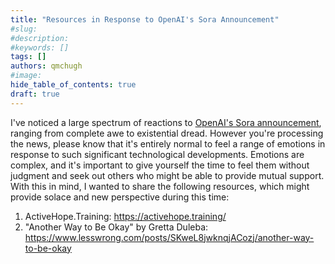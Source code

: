 ```yaml
---
title: "Resources in Response to OpenAI's Sora Announcement"
#slug:
#description:
#keywords: []
tags: []
authors: qmchugh
#image:
hide_table_of_contents: true
draft: true
---
```


I've noticed a large spectrum of reactions to [OpenAI's Sora announcement](https://openai.com/sora), ranging from complete awe to existential dread. However you're processing the news, please know that it's entirely normal to feel a range of emotions in response to such significant technological developments. Emotions are complex, and it's important to give yourself the time to feel them without judgment and seek out others who might be able to provide mutual support. With this in mind, I wanted to share the following resources, which might provide solace and new perspective during this time:

1. ActiveHope.Training: https://activehope.training/
2. "Another Way to Be Okay" by Gretta Duleba: https://www.lesswrong.com/posts/SKweL8jwknqjACozj/another-way-to-be-okay